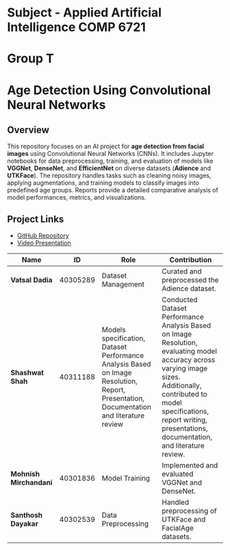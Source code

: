 # Subject - Applied Artificial Intelligence COMP 6721
# Group T
# Age Detection Using Convolutional Neural Networks  

## Overview

This repository focuses on an AI project for **age detection from facial images** using Convolutional Neural Networks (CNNs). It includes Jupyter notebooks for data preprocessing, training, and evaluation of models like **VGGNet**, **DenseNet**, and **EfficientNet** on diverse datasets (**Adience** and **UTKFace**). The repository handles tasks such as cleaning noisy images, applying augmentations, and training models to classify images into predefined age groups. Reports provide a detailed comparative analysis of model performances, metrics, and visualizations.

## Project Links

- [GitHub Repository](https://github.com/vatsaldadia/comp6721_project)
- [Video Presentation](<insert-your-video-download-link-here>)


| **Name**                | **ID**      | **Role**                        | **Contribution**                                  |
|-------------------------|-------------|---------------------------------|-------------------------------------------------|
| **Vatsal Dadia**        | 40305289    | Dataset Management              | Curated and preprocessed the Adience dataset.    |  
| **Shashwat Shah**       | 40311188    | Models specification, Dataset Performance Analysis Based on Image Resolution, Report,  Presentation, Documentation and literature review | Conducted Dataset Performance Analysis Based on Image Resolution, evaluating model accuracy across varying image sizes. Additionally, contributed to model specifications, report writing, presentations, documentation, and literature review. |  
| **Mohnish Mirchandani** | 40301836    | Model Training                  | Implemented and evaluated VGGNet and DenseNet.   |  
| **Santhosh Dayakar**    | 40302539    | Data Preprocessing              | Handled preprocessing of UTKFace and FacialAge datasets. |
